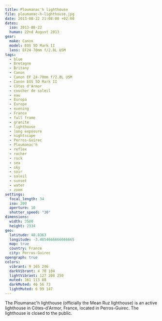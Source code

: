 ```yaml
---
title: Ploumanac'h lighthouse
file: ploumanac-h-lighthouse.jpg
date: 2013-08-22 21:08:00 +02:00
dates:
  iso: 2013-08-22
  human: 22nd August 2013
gear:
  make: Canon
  model: EOS 5D Mark II
  lens: EF24-70mm f/2.8L USM
tags:
  - blue
  - Bretagne
  - Britany
  - Canon
  - Canon EF 24-70mm f/2.8L USM
  - Canon EOS 5D Mark II
  - Côtes d'Armor
  - coucher de soleil
  - eau
  - Europa
  - Europe
  - evening
  - France
  - full frame
  - granite
  - lighthouse
  - long exposure
  - nightscape
  - Perros-Guirec
  - Ploumanac'h
  - reflex
  - rocher
  - rock
  - sea
  - sky
  - soir
  - soleil
  - sunset
  - water
  - zoom
settings:
  focal_length: 34
  iso: 200
  aperture: 10
  shutter_speed: "30"
dimensions:
  width: 3500
  height: 2334
geo:
  latitude: 48.8363
  longitude: -3.4854666666666665
  map: true
  country: France
  city: Perros-Guirec
opengraph: true
colors:
  vibrant: 9 165 246
  darkVibrant: 4 70 104
  lightVibrant: 127 208 250
  muted: 161 113 88
  darkMuted: 46 56 73
  lightMuted: 6 99 147
---
```


The Ploumanac'h lighthouse (officially the Mean Ruz lighthouse) is an active lighthouse in Côtes-d'Armor, France, located in Perros-Guirec. The lighthouse is closed to the public.
